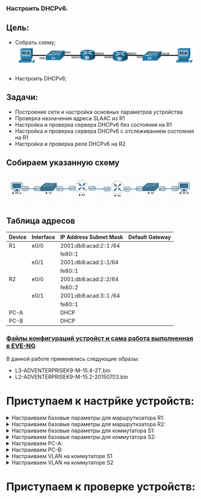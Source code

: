 ### Настроить DHCPv6.

## Цель:

- Собрать схему;  
   ![img_1.png](img_1.PNG)   

- Настроить DHCPv6;

## Задачи:

 - Построение сети и настройка основных параметров устройства
 - Проверка назначения адреса SLAAC из R1
 - Настройка и проверка сервера DHCPv6 без состояния на R1
 - Настройка и проверка сервера DHCPv6 с отслеживанием состояния на R1
 - Настройка и проверка реле DHCPv6 на R2



## Собираем указанную схему
![img_2.png](img_2.PNG)


## Таблица адресов
| Device  | Interface | IP Address Subnet Mask | Default Gateway |
|---------|-----------|------------------------|-----------------|
| R1      | e0/0      | 2001:db8:acad:2::1 /64 |                 | 
|         |           | fe80::1                |                 | 
|         | e0/1      | 2001:db8:acad:1::1/64  |                 | 
|         |           | fe80::1                |                 | 
| R2      | e0/0      | 2001:db8:acad:2::2/64  |                 | 
|         |           | fe80::2                |                 | 
|         | e0/1      | 2001:db8:acad:3::1 /64 |                 | 
|         |           | fe80::1                |                 | 
| PC-A    |           | DHCP                   |                 | 
| PC-B    |           | DHCP                   |                 | 

 
### [Файлы конфигураций устройст и сама работа выполненная в EVE-NG ](https://github.com/niknav83/Network-Engineer-Professional/tree/main/labs/lab03.2/configs)
В данной работе применялись следующие образы:
 - L3-ADVENTERPRISEK9-M-15.4-2T.bin
 - L2-ADVENTERPRISEK9-M-15.2-20150703.bin

# Приступаем к настрйке устройств:

<details>

<summary> Настраиваем базовые параметры для маршрутизатора R1: </summary>

```

```
</details>

<details>

<summary> Настраиваем базовые параметры для маршрутизатора R2: </summary>

```

```
</details>


<details>

<summary> Настраиваем базовые параметры для коммутатора S1: </summary>

```

```
</details>

<details>

<summary> Настраиваем базовые параметры для коммутатора S2: </summary>

```

```
</details>


<details>

<summary> Настраиваем PC-A: </summary>

```

```
</details>


<details>

<summary> Настраиваем PC-B: </summary>

```

```
</details>

<details>

<summary> Настраиваем VLAN на коммутаторе S1 </summary>

```

```

```

```
```

```
```


```

</details>


<details>

<summary> Настраиваем VLAN на коммутаторе S2 </summary>

```

```

```

```
```

```
```


```

</details>



# Приступаем к проверке устройств:

